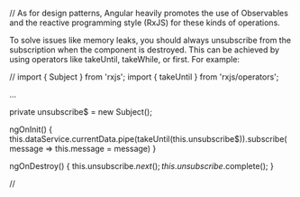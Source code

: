 

//
As for design patterns, Angular heavily promotes the use of Observables and the reactive programming style (RxJS) for these kinds of operations.

To solve issues like memory leaks, you should always unsubscribe from the subscription when the component is destroyed. This can be achieved by using operators like takeUntil, takeWhile, or first. For example:

//
import { Subject } from 'rxjs';
import { takeUntil } from 'rxjs/operators';

...

private unsubscribe$ = new Subject();

ngOnInit() {
  this.dataService.currentData.pipe(takeUntil(this.unsubscribe$)).subscribe(message => this.message = message)
}

ngOnDestroy() {
  this.unsubscribe$.next();
  this.unsubscribe$.complete();
}

//